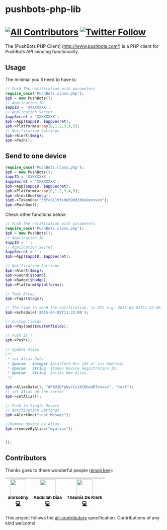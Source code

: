 # pushbots-php-lib

[![All Contributors](https://img.shields.io/badge/all_contributors-3-orange.svg?style=flat-square)](#contributors)
[![Twitter Follow](https://img.shields.io/twitter/follow/pushbots.svg?style=social&label=Follow&style=plastic)](https://twitter.com/pushbots)
================

The [PushBots PHP Client] (http://www.pushbots.com/) is a PHP client for PushBots API sending functionality.

Usage
-----
The minimal you'll need to have is:
```php
// Push The notification with parameters
require_once('PushBots.class.php');
$pb = new PushBots();
// Application ID
$appID = 'XXXXXXXX';
// Application Secret
$appSecret = 'XXXXXXXX';
$pb->App($appID, $appSecret);
$pb->Platform(array(0,1,2,3,4,5);
// Notification Settings
$pb->Alert($msg);
$pb->Push();

```

Send to one device 
-----


```php
require_once('PushBots.class.php');
$pb = new PushBots();
$appID = 'XXXXXXXX';
$appSecret = 'XXXXXXXX';
$pb->App($appID, $appSecret);
$pb->Platform(array(0,1,2,3,4,5);
$pb->AlertOne($msg);
$$pb->TokenOne("3dfc8119fedeb90d1b8a9xxxxxx");
$pb->PushOne();

```

Check other functions below:

```php
// Push The notification with parameters
require_once('PushBots.class.php');
$pb = new PushBots();
// Application ID
$appID = '';
// Application Secret
$appSecret = '';
$pb->App($appID, $appSecret);
 
// Notification Settings
$pb->Alert($msg);
$pb->Sound($sound);
$pb->Badge($badge);
$pb->Platform($platforms);
 
// Tags Array
$pb->Tags($tags);

// The time to send the notification, in UTC e.g. 2015-04-02T11:33:00.
$pb->Schedule('2015-04-02T11:33:00');

// Custom fields
$pb->Payload($customfields);
 
// Push it !
$pb->Push();
 
// Update Alias
/**
 * set Alias Data
 * @param   integer $platform 0=> iOS or 1=> Android.
 * @param   String  $token Device Registration ID.
 * @param   String  $alias New Alias.
 */
  
$pb->AliasData(1, "APA91bFpQyCCczXC6hz4RTxxxxx", "test");
// set Alias on the server
$pb->setAlias();
 
// Push to Single Device
// Notification Settings
$pb->AlertOne("test Mesage");

//Remove device by Alias
$pb->removeByAlias("myalias");


));
```

## Contributors

Thanks goes to these wonderful people ([emoji key](https://github.com/kentcdodds/all-contributors#emoji-key)):

<!-- ALL-CONTRIBUTORS-LIST:START - Do not remove or modify this section -->
| [<img src="https://avatars0.githubusercontent.com/u/6784122?v=4" width="50px;"/><br /><sub><b>amrsobhy</b></sub>](http://amrsobhy.com)<br />[💻](https://github.com/PushBots/pushbots-php-lib/commits?author=amrsobhy "Code") | [<img src="https://avatars2.githubusercontent.com/u/733794?v=4" width="50px;"/><br /><sub><b>Abdullah Diaa</b></sub>](https://abdullahdiaa.com)<br />[💻](https://github.com/PushBots/pushbots-php-lib/commits?author=AbdullahDiaa "Code") | [<img src="https://avatars0.githubusercontent.com/u/3517286?v=4" width="50px;"/><br /><sub><b>Theunis De Klerk</b></sub>](http://www.pier29.co.za)<br />[💻](https://github.com/PushBots/pushbots-php-lib/commits?author=theunisdk "Code") |
| :---: | :---: | :---: |
<!-- ALL-CONTRIBUTORS-LIST:END -->

This project follows the [all-contributors](https://github.com/kentcdodds/all-contributors) specification. Contributions of any kind welcome!
